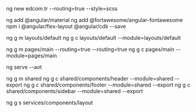 ng new edcom.tr --routing=true --style=scss

ng add @angular/material
ng add @fortawesome/angular-fontawesome
npm i @angular/flex-layout @angular/cdk --save

ng g m layouts/default
ng g c layouts/default --module=layouts/default

ng g m pages/main --routing=true --routing=true
ng g c pages/main --module=pages/main

ng serve --aot

ng g m shared
ng g c shared/components/header --module=shared --export
ng g c shared/components/footer --module=shared --export
ng g c shared/components/sidebar --module=shared --export

ng g s services/components/layout